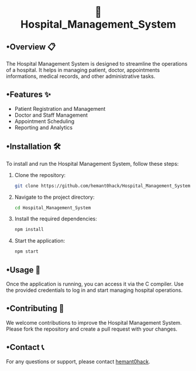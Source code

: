 <h1 align="center"> 🏥<br>Hospital_Management_System</h1>

## •Overview 📋

The Hospital Management System is designed to streamline the operations of a hospital. It helps in managing patient, doctor, appointments informations, medical records, and other administrative tasks.

## •Features ✨

- Patient Registration and Management
- Doctor and Staff Management
- Appointment Scheduling
- Reporting and Analytics

## •Installation 🛠️

To install and run the Hospital Management System, follow these steps:

1. Clone the repository:
    ```bash
    git clone https://github.com/hemant0hack/Hospital_Management_System.git
    ```
2. Navigate to the project directory:
    ```bash
    cd Hospital_Management_System
    ```
3. Install the required dependencies:
    ```bash
    npm install
    ```
4. Start the application:
    ```bash
    npm start
    ```

## •Usage 📖

Once the application is running, you can access it via the C compiler. Use the provided credentials to log in and start managing hospital operations.

## •Contributing 🤝

We welcome contributions to improve the Hospital Management System. Please fork the repository and create a pull request with your changes.

## •Contact 📞

For any questions or support, please contact [hemant0hack](mailto:hemant0hack@example.com).
